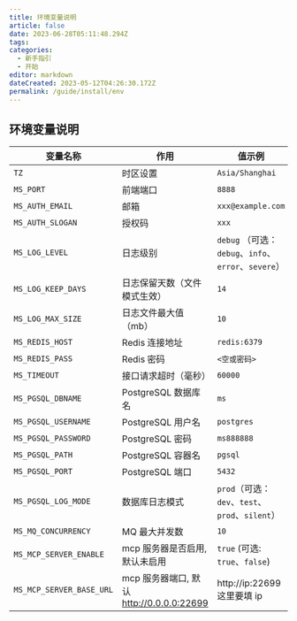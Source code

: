 ```yaml
---
title: 环境变量说明
article: false
date: 2023-06-28T05:11:48.294Z
tags:
categories:
  - 新手指引
  - 开始
editor: markdown
dateCreated: 2023-05-12T04:26:30.172Z
permalink: /guide/install/env
---
```


## 环境变量说明

| 变量名称                     | 作用                                 | 值示例                                          |
|--------------------------|------------------------------------|----------------------------------------------|
| `TZ`                     | 时区设置                               | `Asia/Shanghai`                              |
| `MS_PORT`                | 前端端口                               | `8888`                                       |
| `MS_AUTH_EMAIL`          | 邮箱                                 | `xxx@example.com`                            |
| `MS_AUTH_SLOGAN`         | 授权码                                | `xxx`                                        |
| `MS_LOG_LEVEL`           | 日志级别                               | `debug` （可选：`debug`、`info`、`error`、`severe`） |
| `MS_LOG_KEEP_DAYS`       | 日志保留天数（文件模式生效）                     | `14`                                         |
| `MS_LOG_MAX_SIZE`        | 日志文件最大值（mb）                        | `10`                                         |
| `MS_REDIS_HOST`          | Redis 连接地址                         | `redis:6379`                                 |
| `MS_REDIS_PASS`          | Redis 密码                           | `<空或密码>`                                     |
| `MS_TIMEOUT`             | 接口请求超时（毫秒）                         | `60000`                                      |
| `MS_PGSQL_DBNAME`        | PostgreSQL 数据库名                    | `ms`                                         |
| `MS_PGSQL_USERNAME`      | PostgreSQL 用户名                     | `postgres`                                   |
| `MS_PGSQL_PASSWORD`      | PostgreSQL 密码                      | `ms888888`                                   |
| `MS_PGSQL_PATH`          | PostgreSQL 容器名                     | `pgsql`                                      |
| `MS_PGSQL_PORT`          | PostgreSQL 端口                      | `5432`                                       |
| `MS_PGSQL_LOG_MODE`      | 数据库日志模式                            | `prod`（可选：`dev`、`test`、`prod`、`silent`）      |
| `MS_MQ_CONCURRENCY`      | MQ 最大并发数                           | `10`                                         |
| `MS_MCP_SERVER_ENABLE`   | mcp 服务器是否启用, 默认未启用                 | `true` (可选: `true`、`false`)                  |
| `MS_MCP_SERVER_BASE_URL` | mcp 服务器端口, 默认 http://0.0.0.0:22699 | http://ip:22699 这里要填 ip                      |
